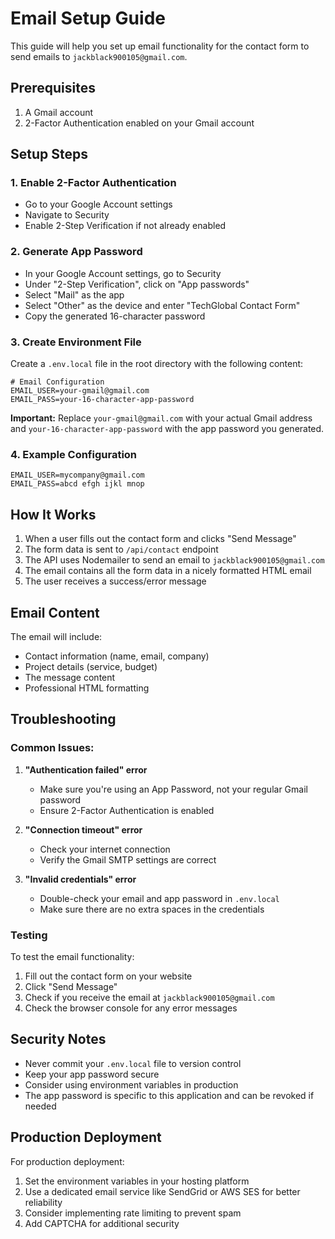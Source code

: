 # Email Setup Guide

This guide will help you set up email functionality for the contact form to send emails to `jackblack900105@gmail.com`.

## Prerequisites

1. A Gmail account
2. 2-Factor Authentication enabled on your Gmail account

## Setup Steps

### 1. Enable 2-Factor Authentication
- Go to your Google Account settings
- Navigate to Security
- Enable 2-Step Verification if not already enabled

### 2. Generate App Password
- In your Google Account settings, go to Security
- Under "2-Step Verification", click on "App passwords"
- Select "Mail" as the app
- Select "Other" as the device and enter "TechGlobal Contact Form"
- Copy the generated 16-character password

### 3. Create Environment File
Create a `.env.local` file in the root directory with the following content:

```env
# Email Configuration
EMAIL_USER=your-gmail@gmail.com
EMAIL_PASS=your-16-character-app-password
```

**Important:** Replace `your-gmail@gmail.com` with your actual Gmail address and `your-16-character-app-password` with the app password you generated.

### 4. Example Configuration
```env
EMAIL_USER=mycompany@gmail.com
EMAIL_PASS=abcd efgh ijkl mnop
```

## How It Works

1. When a user fills out the contact form and clicks "Send Message"
2. The form data is sent to `/api/contact` endpoint
3. The API uses Nodemailer to send an email to `jackblack900105@gmail.com`
4. The email contains all the form data in a nicely formatted HTML email
5. The user receives a success/error message

## Email Content

The email will include:
- Contact information (name, email, company)
- Project details (service, budget)
- The message content
- Professional HTML formatting

## Troubleshooting

### Common Issues:

1. **"Authentication failed" error**
   - Make sure you're using an App Password, not your regular Gmail password
   - Ensure 2-Factor Authentication is enabled

2. **"Connection timeout" error**
   - Check your internet connection
   - Verify the Gmail SMTP settings are correct

3. **"Invalid credentials" error**
   - Double-check your email and app password in `.env.local`
   - Make sure there are no extra spaces in the credentials

### Testing

To test the email functionality:
1. Fill out the contact form on your website
2. Click "Send Message"
3. Check if you receive the email at `jackblack900105@gmail.com`
4. Check the browser console for any error messages

## Security Notes

- Never commit your `.env.local` file to version control
- Keep your app password secure
- Consider using environment variables in production
- The app password is specific to this application and can be revoked if needed

## Production Deployment

For production deployment:
1. Set the environment variables in your hosting platform
2. Use a dedicated email service like SendGrid or AWS SES for better reliability
3. Consider implementing rate limiting to prevent spam
4. Add CAPTCHA for additional security
